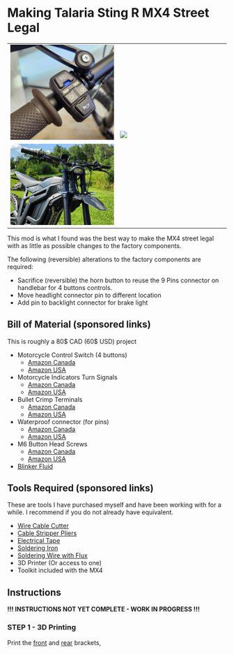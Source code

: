 # Making Talaria Sting R MX4 Street Legal #
<table>
  <tr>
    <td width="50%"><img src="https://github.com/technophreak/Talaria/blob/main/Mods/Street%20Legal/Images/20230728_161411.jpg"/></td>
    <td rowspan="2" width="50%"><img src="https://github.com/technophreak/Talaria/blob/main/Mods/Street%20Legal/Images/20230805_142205.jpg"/></td>
  </tr>
  <tr>
    <td width="50%"><img src="https://github.com/technophreak/Talaria/blob/main/Mods/Street%20Legal/Images/20230805_142148.jpg"/></td>
  </tr>
</table>

This mod is what I found was the best way to make the MX4 street legal with as little as possible changes to the factory components.

The following (reversible) alterations to the factory components are required:
* Sacrifice (reversible) the horn button to reuse the 9 Pins connector on handlebar for 4 buttons controls.
* Move headlight connector pin to different location
* Add pin to backlight connector for brake light

## Bill of Material (sponsored links) ##
This is roughly a 80$ CAD (60$ USD) project
* Motorcycle Control Switch (4 buttons)
  * <a target="_blank" href="https://www.amazon.ca/dp/B093DDYNSB?psc=1&amp;ref=ppx_yo2ov_dt_b_product_details&_encoding=UTF8&tag=technophreak-20&linkCode=ur2&linkId=2af576b0baed22f1a1b484d783c10780&camp=15121&creative=330641">Amazon Canada</a>
  * <a target="_blank" href="https://www.amazon.com/gp/product/B09TBGLY7N/ref=ppx_yo_dt_b_asin_title_o02_s01?ie=UTF8&psc=1">Amazon USA</a>
* Motorcycle Indicators Turn Signals
  * <a target="_blank" href="https://www.amazon.ca/dp/B07SZDDZFJ?psc=1&amp;ref=ppx_yo2ov_dt_b_product_details&_encoding=UTF8&tag=technophreak-20&linkCode=ur2&linkId=e5fd6ae7a2e712bba7567f347521a7e4&camp=15121&creative=330641">Amazon Canada</a>
  * <a target="_blank" href="https://www.amazon.com/gp/product/B07T2YR63L/ref=ppx_yo_dt_b_asin_title_o02_s01?ie=UTF8&psc=1">Amazon USA</a>
* Bullet Crimp Terminals
  * <a target="_blank" href="https://www.amazon.ca/120pcs-Connector-Terminal-Insulation-Motorcycle/dp/B07DJ1SFSZ/ref=sr_1_4?crid=DIA9UUU40WBM&amp;keywords=bullet+connectors+3.5mm&amp;qid=1690673450&amp;refinements=p_85%253A5690392011&amp;rnid=5690384011&amp;rps=1&amp;s=hi&amp;sprefix=bullet+connectors+3+5mm%252Ctools%252C68&amp;sr=1-4&_encoding=UTF8&tag=technophreak-20&linkCode=ur2&linkId=93a4bb1e2f7af0ebdf8bd5e432d7ff12&camp=15121&creative=330641">Amazon Canada</a>
  * <a target="_blank" href="https://www.amazon.com/gp/product/B07WCSHF6J/ref=ppx_yo_dt_b_asin_title_o02_s00?ie=UTF8&psc=1">Amazon USA</a>
* Waterproof connector (for pins)
  * <a target="_blank" href="https://www.amazon.ca/dp/B06XGV44T1?psc=1&amp;ref=ppx_yo2ov_dt_b_product_details&_encoding=UTF8&tag=technophreak-20&linkCode=ur2&linkId=9e7e26d01c370de33605a50f2bfa7bf1&camp=15121&creative=330641">Amazon Canada</a>
  * <a target="_blank" href="https://www.amazon.com/gp/product/B07HHYQ1W9/ref=ewc_pr_img_1?smid=A1EEONYNGVV4GN&psc=1">Amazon USA</a>
* M6 Button Head Screws
  * <a target="_blank" href="https://www.amazon.ca/gp/product/B099PX13F8/ref=ewc_pr_img_1?smid=A1RXNZT4AK0KHN&amp;psc=1&_encoding=UTF8&tag=technophreak-20&linkCode=ur2&linkId=f8217574156e668a2d5c38af6e40d86e&camp=15121&creative=330641">Amazon Canada</a>
  * <a target="_blank" href="https://www.amazon.com/gp/product/B07DYCR2GY/ref=ppx_yo_dt_b_asin_title_o03_s01?ie=UTF8&psc=1">Amazon USA</a>
* <a target="_blank" href="https://www.amazon.ca/gp/product/B0BB8ML814/ref=ewc_pr_img_7?smid=A1UC7EPQNR7LH4&amp;psc=1&_encoding=UTF8&tag=technophreak-20&linkCode=ur2&linkId=1eb142d4474285bdc0e15b08ca9e1e27&camp=15121&creative=330641">Blinker Fluid</a>

## Tools Required (sponsored links) ##
These are tools I have purchased myself and have been working with for a while. I recommend if you do not already have equivalent.
* <a target="_blank" href="https://www.amazon.ca/gp/product/B07JL54N4X/ref=ppx_yo_dt_b_search_asin_image?ie=UTF8&amp;psc=1&_encoding=UTF8&tag=technophreak-20&linkCode=ur2&linkId=9a2ed095979bc96dce251a04c40ac231&camp=15121&creative=330641">Wire Cable Cutter</a>
* <a target="_blank" href="https://www.amazon.ca/gp/product/B07X48MKWR/ref=ppx_yo_dt_b_search_asin_title?ie=UTF8&amp;psc=1&_encoding=UTF8&tag=technophreak-20&linkCode=ur2&linkId=8c5f1b457e4fea82707fff06b9d1840e&camp=15121&creative=330641">Cable Stripper Pliers</a>
* <a target="_blank" href="https://www.amazon.ca/gp/product/B001AXD0EY/ref=ewc_pr_img_5?smid=A3DWYIK6Y9EEQB&amp;psc=1&_encoding=UTF8&tag=technophreak-20&linkCode=ur2&linkId=05e91342b484c071ce07225cf3ec970e&camp=15121&creative=330641">Electrical Tape</a>
* <a target="_blank" href="https://www.amazon.ca/gp/product/B0C1G8S3Z2/ref=ewc_pr_img_1?smid=A33KEXAIEXH1NV&amp;th=1&_encoding=UTF8&tag=technophreak-20&linkCode=ur2&linkId=a5547a6523e19a5f393c5c801dd15328&camp=15121&creative=330641">Soldering Iron</a>
* <a target="_blank" href="https://www.amazon.ca/gp/product/B0943TPRXK/ref=ewc_pr_img_1?smid=A2L1VF9N696CKB&amp;th=1&_encoding=UTF8&tag=technophreak-20&linkCode=ur2&linkId=d477bd19006876d7a9dd2a40ae01a22d&camp=15121&creative=330641">Soldering Wire with Flux</a>
* 3D Printer (Or access to one)
* Toolkit included with the MX4

## Instructions ##
**!!! INSTRUCTIONS NOT YET COMPLETE - WORK IN PROGRESS !!!**

### STEP 1 - 3D Printing ###
Print the <a href="https://github.com/technophreak/Talaria/blob/main/Mods/Street%20Legal/STLs/MX4%20Front%20Lights%20Bracket.stl">front</a> and <a href="https://github.com/technophreak/Talaria/blob/main/Mods/Street%20Legal/STLs/MX4%20Back%20Lights%20Bracket.stl">rear</a> brackets,
